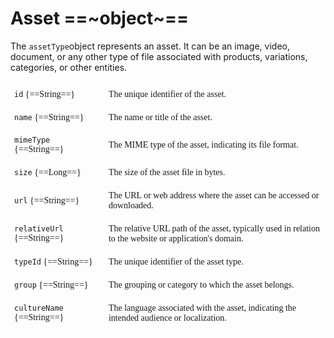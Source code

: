 # Asset ==~object~==

The `assetType`object represents an asset. It can be an image, video, document, or any other type of file associated with products, variations, categories, or other entities. 

<style type="text/css">
.tg  {border:none;border-collapse:collapse;border-spacing:0;}
.tg td{border-color:white;border-style:solid;border-width:1px;font-family:Circular Std;font-size:14px;
  overflow:hidden;padding:10px 5px;word-break:normal;}
.tg th{border-color:white;border-style:solid;border-width:1px;font-family:Circular Std;font-size:14px;
  font-weight:normal;overflow:hidden;padding:10px 5px;word-break:normal;}
.tg .tg-0lax{border-color:#ffffff;text-align:left;vertical-align:top}
.tg .tg-0pky:nth-child(1),
.tg .tg-0lax:nth-child(1) {width: 30%;}
.tg .tg-0pky:nth-child(2),
.tg .tg-0lax:nth-child(2) {width: 70%;}
</style>
<table class="tg">
<tbody>
<tr>
    <td class="tg-0pky"><code>id</code> {==String==}</td>
    <td class="tg-0pky">The unique identifier of the asset.</td>
</tr>
<tr>
    <td class="tg-0pky"><code>name</code> {==String==}</td>
    <td class="tg-0pky">The name or title of the asset.</td>
</tr>
<tr>
    <td class="tg-0pky"><code>mimeType</code> {==String==}</td>
    <td class="tg-0pky"> The MIME type of the asset, indicating its file format.</td>
</tr>
<tr>
    <td class="tg-0pky"><code>size</code> {==Long==}</td>
    <td class="tg-0pky"> The size of the asset file in bytes.</td>
</tr>
<tr>
    <td class="tg-0pky"><code>url</code> {==String==}</td>
    <td class="tg-0pky">The URL or web address where the asset can be accessed or downloaded.</td>
</tr>
<tr>
    <td class="tg-0pky"><code>relativeUrl</code> {==String==}</td>
    <td class="tg-0pky">The relative URL path of the asset, typically used in relation to the website or application's domain.</td>
</tr>
<tr>
    <td class="tg-0pky"><code>typeId</code> {==String==}</td>
    <td class="tg-0pky">The unique identifier of the asset type.</td>
</tr>
<tr>
    <td class="tg-0pky"><code>group</code> {==String==}</td>
    <td class="tg-0pky">The grouping or category to which the asset belongs.</td>
</tr>
<tr>
    <td class="tg-0pky"><code>cultureName</code> {==String==}</td>
    <td class="tg-0pky">The language associated with the asset, indicating the intended audience or localization.</td>
</tr>
</tbody>
</table>
